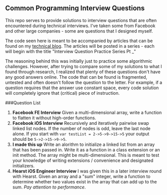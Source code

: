 Common Programming Interview Questions
-------------------------------------------
This repo serves to provide solutions to interview questions that are often encountered during technical interviews. I've taken some from Facebook and other large companies - some are questions that I designed myself. 

The code seen here is meant to be accompanied by articles that can be found on my [technical blog](https://karansatia.com/blog). The articles will be posted in a series - each will begin with the title "Interview Question Practice Series Pt _"

The reasoning behind this was initially just to practice some algorithmic challenges. However, after trying to compare some of my solutions to what I found through research, I realized that plenty of these questions don't have any good answers online. The code that can be found is fragmented, untested and often doesn't follow the question to the letter. For example, if a question requires that the answer use constant space, every code solution will completely ignore that (critical) piece of instruction.

###Question List
1. **Facebook FE Interview** Given a multi-dimensional array, write a function to flatten it without high-order functions.
2. **Facebook iOS Interview** Recursively and iteratively pairwise swap linked list nodes. If the number of nodes is odd, leave the last node alone. If you start with `var testList = 2->5->9->15->5` your output should be `5->2->15->9->5`. 
3. **I made this up** Write an alorithm to initialize a linked list from an array that has been passed in. Write it as a function in a class extension or an init method. The array might be multi-dimensional. This is meant to test your knowledge of writing extensions / convenience and designated initializers.
4. **Hearst iOS Engineer Interview** I was given this in a later interview round with Hearst. Given an array and a "sum" integer, write a function to determine whether two values exist in the array that can add up to the sum. *Pay attention to performance*.
